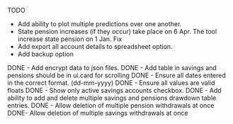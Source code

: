 TODO
- Add ability to plot multiple predictions over one another.
- State pension increases (if they occur) take place on 6 Apr. The tool increase state pension on 1 Jan. Fix
- Add export all account details to spreadsheet option.
- Add backup option

DONE - Add encrypt data to json files.
DONE - Add table in savings and pensions should be in ui.card for scrolling
DONE - Ensure all dates entered in the correct format. (dd-mm-yyyy)
DONE - Ensure all values are valid floats
DONE - Show only active savings accounts checkbox.
DONE - Add ability to add and delete multiple savings and pensions drawdown table entries.
DONE - Allow deletion of multiple pension withdrawals at once
DONE- Allow deletion of multiple savings withdrawals at once

